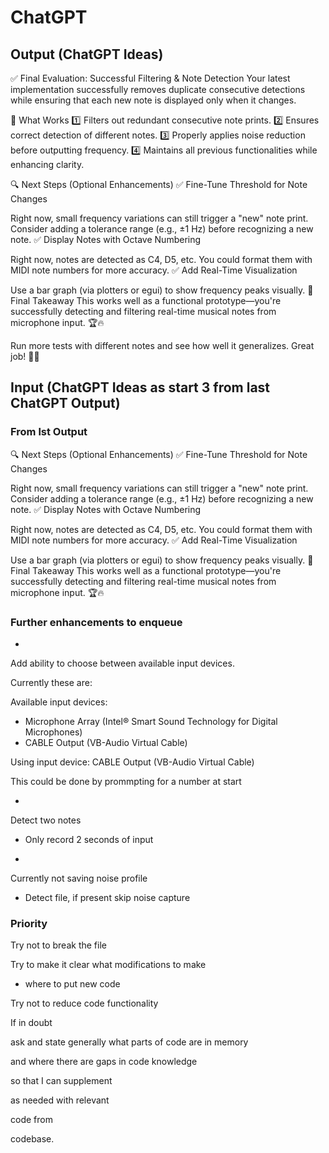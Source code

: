 # ChatGPT

## Output (ChatGPT Ideas)

✅ Final Evaluation: Successful Filtering & Note Detection
Your latest implementation successfully removes duplicate consecutive detections while ensuring that each new note is displayed only when it changes.

🚀 What Works
1️⃣ Filters out redundant consecutive note prints.
2️⃣ Ensures correct detection of different notes.
3️⃣ Properly applies noise reduction before outputting frequency.
4️⃣ Maintains all previous functionalities while enhancing clarity.

🔍 Next Steps (Optional Enhancements)
✅ Fine-Tune Threshold for Note Changes

Right now, small frequency variations can still trigger a "new" note print.
Consider adding a tolerance range (e.g., ±1 Hz) before recognizing a new note.
✅ Display Notes with Octave Numbering

Right now, notes are detected as C4, D5, etc.
You could format them with MIDI note numbers for more accuracy.
✅ Add Real-Time Visualization

Use a bar graph (via plotters or egui) to show frequency peaks visually.
🚀 Final Takeaway
This works well as a functional prototype—you're successfully detecting and filtering real-time musical notes from microphone input. 🏆🔥

Run more tests with different notes and see how well it generalizes. Great job! 🎵🚀

## Input (ChatGPT Ideas as start 3 from last ChatGPT Output)

### From lst Output

🔍 Next Steps (Optional Enhancements)
✅ Fine-Tune Threshold for Note Changes

Right now, small frequency variations can still trigger a "new" note print.
Consider adding a tolerance range (e.g., ±1 Hz) before recognizing a new note.
✅ Display Notes with Octave Numbering

Right now, notes are detected as C4, D5, etc.
You could format them with MIDI note numbers for more accuracy.
✅ Add Real-Time Visualization

Use a bar graph (via plotters or egui) to show frequency peaks visually.
🚀 Final Takeaway
This works well as a functional prototype—you're successfully detecting and filtering real-time musical notes from microphone input. 🏆🔥

### Further enhancements to enqueue

-

Add ability to choose between available input devices.

Currently these are:

Available input devices:
- Microphone Array (Intel® Smart Sound Technology for Digital Microphones)
- CABLE Output (VB-Audio Virtual Cable)

Using input device: CABLE Output (VB-Audio Virtual Cable)

This could be done by prommpting for a number at start

-

Detect two notes

- Only record 2 seconds of input

-

Currently not saving noise profile

- Detect file, if present skip noise capture

### Priority

Try not to break the file

Try to make it clear what modifications to make

- where to put new code

Try not to reduce code functionality

If in doubt

ask and state generally what parts of code are in memory

and where there are gaps in code knowledge

so that I can supplement

as needed with relevant 

code from

codebase.